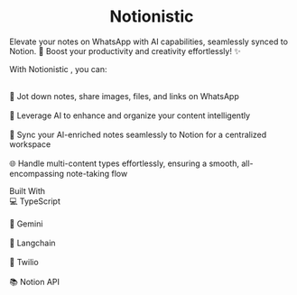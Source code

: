 <h1 align="center">Notionistic</h1>

Elevate your notes on WhatsApp with AI capabilities, seamlessly synced to Notion. 🚀 Boost your productivity and creativity effortlessly! ✨

With Notionistic , you can:

<br>📝 Jot down notes, share images, files, and links on WhatsApp</br>
<br>🧠 Leverage AI to enhance and organize your content intelligently</br>
<br>📂 Sync your AI-enriched notes seamlessly to Notion for a centralized workspace</br>
<br>🌐 Handle multi-content types effortlessly, ensuring a smooth, all-encompassing note-taking flow</br>

Built With
<br>💻 TypeScript </br>
<br>🤖 Gemini</br>
<br>🔗 Langchain</br>
<br>📲 Twilio</br>
<br>📚 Notion API</br>
